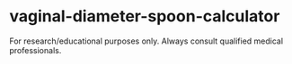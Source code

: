 # vaginal-diameter-spoon-calculator
For research/educational purposes only. Always consult qualified medical professionals.
